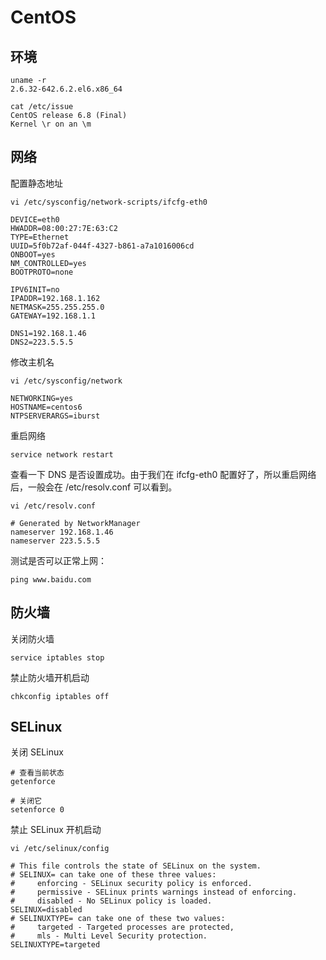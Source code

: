 # CentOS

## 环境

```
uname -r
2.6.32-642.6.2.el6.x86_64

cat /etc/issue
CentOS release 6.8 (Final)
Kernel \r on an \m
```
## 网络

配置静态地址

```shell
vi /etc/sysconfig/network-scripts/ifcfg-eth0

DEVICE=eth0
HWADDR=08:00:27:7E:63:C2
TYPE=Ethernet
UUID=5f0b72af-044f-4327-b861-a7a1016006cd
ONBOOT=yes
NM_CONTROLLED=yes
BOOTPROTO=none

IPV6INIT=no
IPADDR=192.168.1.162
NETMASK=255.255.255.0
GATEWAY=192.168.1.1

DNS1=192.168.1.46
DNS2=223.5.5.5
```

修改主机名

```shell
vi /etc/sysconfig/network

NETWORKING=yes
HOSTNAME=centos6
NTPSERVERARGS=iburst
```

重启网络

```shell
service network restart
```

查看一下 DNS 是否设置成功。由于我们在 ifcfg-eth0 配置好了，所以重启网络后，一般会在 /etc/resolv.conf 可以看到。

```shell
vi /etc/resolv.conf

# Generated by NetworkManager
nameserver 192.168.1.46
nameserver 223.5.5.5
```

测试是否可以正常上网：

```shell
ping www.baidu.com
```

## 防火墙

关闭防火墙

```shell
service iptables stop
```

禁止防火墙开机启动

```shell
chkconfig iptables off
```

## SELinux

关闭 SELinux

```shell
# 查看当前状态
getenforce

# 关闭它
setenforce 0
```

禁止 SELinux 开机启动

```shell
vi /etc/selinux/config

# This file controls the state of SELinux on the system.
# SELINUX= can take one of these three values:
#     enforcing - SELinux security policy is enforced.
#     permissive - SELinux prints warnings instead of enforcing.
#     disabled - No SELinux policy is loaded.
SELINUX=disabled
# SELINUXTYPE= can take one of these two values:
#     targeted - Targeted processes are protected,
#     mls - Multi Level Security protection.
SELINUXTYPE=targeted
```






























